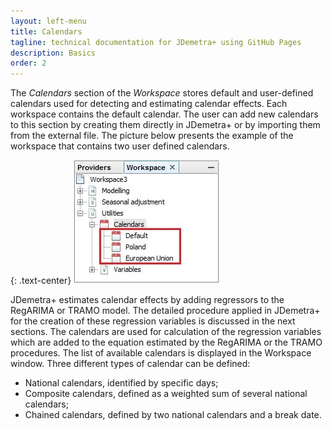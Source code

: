 ```yaml
---
layout: left-menu
title: Calendars
tagline: technical documentation for JDemetra+ using GitHub Pages
description: Basics
order: 2
---
```

The *Calendars* section of the *Workspace* stores default and user-defined 
calendars used for detecting and estimating calendar effects.
Each workspace contains the default calendar. The user can add new 
calendars to this section by creating them directly in JDemetra+ or by 
importing them from the external file. The picture below presents the 
example of the workspace that contains two user defined calendars.

{: .text-center}
![Text](/assets/img/reference-manual/manual/calendars-example.jpg)

JDemetra+ estimates calendar effects by adding regressors to the RegARIMA or TRAMO 
model. The detailed procedure applied in JDemetra+ for the creation of 
these regression variables is discussed in the next sections. 
The calendars are used for 
calculation of the regression variables which are added to the equation 
estimated by the RegARIMA or the TRAMO procedures. The list of available 
calendars is displayed in the Workspace window. Three different types of 
calendar can be defined: 
* National calendars, identified by specific 
days; 
* Composite calendars, defined as a weighted sum of several 
national calendars; 
* Chained calendars, defined by two national 
calendars and a break date.

